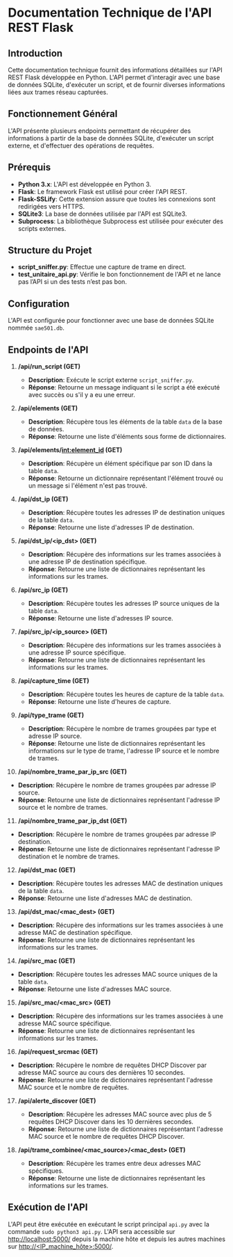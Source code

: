 # Documentation Technique de l'API REST Flask

## Introduction
Cette documentation technique fournit des informations détaillées sur l'API REST Flask développée en Python. L'API permet d'interagir avec une base de données SQLite, d'exécuter un script, et de fournir diverses informations liées aux trames réseau capturées.

## Fonctionnement Général
L'API présente plusieurs endpoints permettant de récupérer des informations à partir de la base de données SQLite, d'exécuter un script externe, et d'effectuer des opérations de requêtes.

## Prérequis
- **Python 3.x**: L'API est développée en Python 3.
- **Flask**: Le framework Flask est utilisé pour créer l'API REST.
- **Flask-SSLify**: Cette extension assure que toutes les connexions sont redirigées vers HTTPS.
- **SQLite3**: La base de données utilisée par l'API est SQLite3.
- **Subprocess**: La bibliothèque Subprocess est utilisée pour exécuter des scripts externes.

## Structure du Projet
- **script_sniffer.py**: Effectue une capture de trame en direct.
- **test_unitaire_api.py**: Vérifie le bon fonctionnement de l'API et ne lance pas l’API si un des tests n’est pas bon.

## Configuration
L'API est configurée pour fonctionner avec une base de données SQLite nommée `sae501.db`.

## Endpoints de l'API

1. **/api/run_script (GET)**
   - **Description**: Exécute le script externe `script_sniffer.py`.
   - **Réponse**: Retourne un message indiquant si le script a été exécuté avec succès ou s'il y a eu une erreur.

2. **/api/elements (GET)**
   - **Description**: Récupère tous les éléments de la table `data` de la base de données.
   - **Réponse**: Retourne une liste d'éléments sous forme de dictionnaires.

3. **/api/elements/<int:element_id> (GET)**
   - **Description**: Récupère un élément spécifique par son ID dans la table `data`.
   - **Réponse**: Retourne un dictionnaire représentant l'élément trouvé ou un message si l'élément n'est pas trouvé.

4. **/api/dst_ip (GET)**
   - **Description**: Récupère toutes les adresses IP de destination uniques de la table `data`.
   - **Réponse**: Retourne une liste d'adresses IP de destination.

5. **/api/dst_ip/<ip_dst> (GET)**
   - **Description**: Récupère des informations sur les trames associées à une adresse IP de destination spécifique.
   - **Réponse**: Retourne une liste de dictionnaires représentant les informations sur les trames.

6. **/api/src_ip (GET)**
   - **Description**: Récupère toutes les adresses IP source uniques de la table `data`.
   - **Réponse**: Retourne une liste d'adresses IP source.

7. **/api/src_ip/<ip_source> (GET)**
   - **Description**: Récupère des informations sur les trames associées à une adresse IP source spécifique.
   - **Réponse**: Retourne une liste de dictionnaires représentant les informations sur les trames.

8. **/api/capture_time (GET)**
   - **Description**: Récupère toutes les heures de capture de la table `data`.
   - **Réponse**: Retourne une liste d'heures de capture.

9. **/api/type_trame (GET)**
   - **Description**: Récupère le nombre de trames groupées par type et adresse IP source.
   - **Réponse**: Retourne une liste de dictionnaires représentant les informations sur le type de trame, l'adresse IP source et le nombre de trames.

10. **/api/nombre_trame_par_ip_src (GET)**
- **Description**: Récupère le nombre de trames groupées par adresse IP source.
- **Réponse**: Retourne une liste de dictionnaires représentant l'adresse IP source et le nombre de trames.

11. **/api/nombre_trame_par_ip_dst (GET)**
   - **Description**: Récupère le nombre de trames groupées par adresse IP destination.
   - **Réponse**: Retourne une liste de dictionnaires représentant l'adresse IP destination et le nombre de trames.

12. **/api/dst_mac (GET)**
   - **Description**: Récupère toutes les adresses MAC de destination uniques de la table `data`.
   - **Réponse**: Retourne une liste d'adresses MAC de destination.

13. **/api/dst_mac/<mac_dest> (GET)**
   - **Description**: Récupère des informations sur les trames associées à une adresse MAC de destination spécifique.
   - **Réponse**: Retourne une liste de dictionnaires représentant les informations sur les trames.

14. **/api/src_mac (GET)**
   - **Description**: Récupère toutes les adresses MAC source uniques de la table `data`.
   - **Réponse**: Retourne une liste d'adresses MAC source.

15. **/api/src_mac/<mac_src> (GET)**
   - **Description**: Récupère des informations sur les trames associées à une adresse MAC source spécifique.
   - **Réponse**: Retourne une liste de dictionnaires représentant les informations sur les trames.

16. **/api/request_srcmac (GET)**
   - **Description**: Récupère le nombre de requêtes DHCP Discover par adresse MAC source au cours des dernières 10 secondes.
   - **Réponse**: Retourne une liste de dictionnaires représentant l'adresse MAC source et le nombre de requêtes.

17. **/api/alerte_discover (GET)**
    - **Description**: Récupère les adresses MAC source avec plus de 5 requêtes DHCP Discover dans les 10 dernières secondes.
    - **Réponse**: Retourne une liste de dictionnaires représentant l'adresse MAC source et le nombre de requêtes DHCP Discover.

18. **/api/trame_combinee/<mac_source>/<mac_dest> (GET)**
    - **Description**: Récupère les trames entre deux adresses MAC spécifiques.
    - **Réponse**: Retourne une liste de dictionnaires représentant les informations sur les trames.

## Exécution de l'API
L'API peut être exécutée en exécutant le script principal `api.py` avec la commande `sudo python3 api.py`. L'API sera accessible sur [http://localhost:5000/](http://localhost:5000/) depuis la machine hôte et depuis les autres machines sur [http://<IP_machine_hôte>:5000/](http://<IP_machine_hôte>:5000/).
